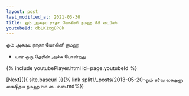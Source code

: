```yaml
---
layout: post
last_modified_at: 2021-03-30
title: ஓம் அக்ஷய ராதா யோகினி நமஹ ௧௧ டைம்ஸ்
youtubeId: dbLK1xg8P8k
---
```

 
 
 ஓம் அக்ஷய ராதா யோகினி நமஹ  
 
 -  யார் ஒரு தேரின் அச்சு போன்றது 
 
  
 
  
 
 
 
 
 
 


{% include youtubePlayer.html id=page.youtubeId %}
 
[Next]({{ site.baseurl }}{% link  split1/_posts/2013-05-20-ஓம் சர்வ லக்ஷனா லக்ஷிதய நமஹ ௧௧ டைம்ஸ்.md%})
 
